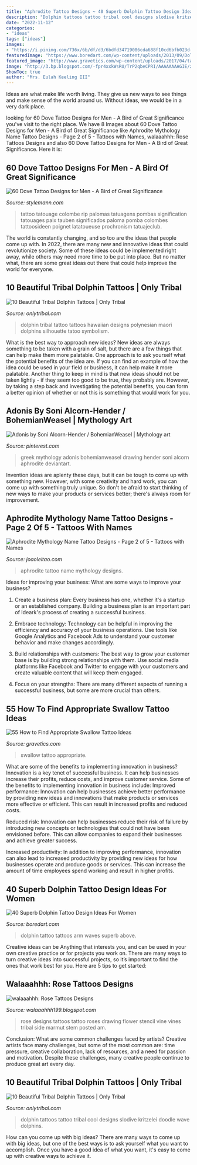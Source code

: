 ```yaml
---
title: "Aphrodite Tattoo Designs ~ 40 Superb Dolphin Tattoo Design Ideas For Women"
description: "Dolphin tattoos tattoo tribal cool designs slodive kritzelei doodle wave dolphins"
date: "2022-11-12"
categories:
- "ideas"
tags: ["ideas"]
images:
- "https://i.pinimg.com/736x/6b/df/d3/6bdfd34719086cda688f10cd6bfb023d--greek-mythology.jpg"
featuredImage: "https://www.boredart.com/wp-content/uploads/2013/09/Dolphin-Tattoos-on-arm.jpg"
featured_image: "http://www.gravetics.com/wp-content/uploads/2017/04/tattoomachines-dynamicink-tattoooftheday-blackworktattoo-lineworktattoo-swallow-swallowtattoo-guyswithtattoos-girlswithtattoos.jpg"
image: "http://3.bp.blogspot.com/-fpr4xxkWsRU/TrP2qbeCPRI/AAAAAAAAGIE/zRsojmU08Go/s1600/Rose_tattoo_by_alexiel_88.jpg"
ShowToc: true
author: "Mrs. Eulah Keeling III"
---
```



Ideas are what make life worth living. They give us new ways to see things and make sense of the world around us. Without ideas, we would be in a very dark place.

	

		
looking for 60 Dove Tattoo Designs for Men - A Bird of Great Significance you've visit to the right place. We have 8 Images about 60 Dove Tattoo Designs for Men - A Bird of Great Significance like Aphrodite Mythology Name Tattoo Designs - Page 2 of 5 - Tattoos with Names, walaaahhh: Rose Tattoos Designs and also 60 Dove Tattoo Designs for Men - A Bird of Great Significance. Here it is:
		
    
## 60 Dove Tattoo Designs For Men - A Bird Of Great Significance

<img loading=lazy src="https://stylemann.com/wp-content/uploads/2016/11/Dove-Tattoo-21-650x650.jpg" onerror="this.onerror=null;this.src='https://tse3.mm.bing.net/th?id=OIP.Gwh2lk3TyNQJCAD0BaXPggHaHa&amp;pid=15.1';" alt="60 Dove Tattoo Designs for Men - A Bird of Great Significance">

_Source: stylemann.com_

>tattoo tatouage colombe rip palomas tatuagens pombas signification tatouages paix tauben significados paloma pomba colombes tattoosideen poignet latatoueuse prochronism tatuajeclub. 

	

The world is constantly changing, and so too are the ideas that people come up with. In 2022, there are many new and innovative ideas that could revolutionize society. Some of these ideas could be implemented right away, while others may need more time to be put into place. But no matter what, there are some great ideas out there that could help improve the world for everyone.

    
## 10 Beautiful Tribal Dolphin Tattoos | Only Tribal

<img loading=lazy src="https://www.onlytribal.com/wp-content/uploads/2015/12/Dolphin-Tribal-Tattoos.jpg" onerror="this.onerror=null;this.src='https://tse4.mm.bing.net/th?id=OIP.xnVQW9k7V0NZ1hygNR_rcgHaKW&amp;pid=15.1';" alt="10 Beautiful Tribal Dolphin Tattoos | Only Tribal">

_Source: onlytribal.com_

>dolphin tribal tattoo tattoos hawaiian designs polynesian maori dolphins silhouette tatoo symbolism. 

	

What is the best way to approach new ideas?
New ideas are always something to be taken with a grain of salt, but there are a few things that can help make them more palatable. One approach is to ask yourself what the potential benefits of the idea are. If you can find an example of how the idea could be used in your field or business, it can help make it more palatable. Another thing to keep in mind is that new ideas should not be taken lightly - if they seem too good to be true, they probably are. However, by taking a step back and investigating the potential benefits, you can form a better opinion of whether or not this is something that would work for you.

    
## Adonis By Soni Alcorn-Hender / BohemianWeasel | Mythology Art

<img loading=lazy src="https://i.pinimg.com/736x/6b/df/d3/6bdfd34719086cda688f10cd6bfb023d--greek-mythology.jpg" onerror="this.onerror=null;this.src='https://tse3.mm.bing.net/th?id=OIP.Xphk01pFN1_uyujCRwDs7gDTEm&amp;pid=15.1';" alt="Adonis by Soni Alcorn-Hender / BohemianWeasel | Mythology art">

_Source: pinterest.com_

>greek mythology adonis bohemianweasel drawing hender soni alcorn aphrodite deviantart. 

	

Invention ideas are aplenty these days, but it can be tough to come up with something new. However, with some creativity and hard work, you can come up with something truly unique. So don't be afraid to start thinking of new ways to make your products or services better; there's always room for improvement.

    
## Aphrodite Mythology Name Tattoo Designs - Page 2 Of 5 - Tattoos With Names

<img loading=lazy src="https://www.joaoleitao.com/tattoo-name/files/mythology/tattoo-design-mythology-name-aphrodite-10.png" onerror="this.onerror=null;this.src='https://tse4.mm.bing.net/th?id=OIP.v3h5VC11NluFSQ8MiBjjUAHaEx&amp;pid=15.1';" alt="Aphrodite Mythology Name Tattoo Designs - Page 2 of 5 - Tattoos with Names">

_Source: joaoleitao.com_

>aphrodite tattoo name mythology designs. 

	

Ideas for improving your business: What are some ways to improve your business?
1. Create a business plan: Every business has one, whether it's a startup or an established company. Building a business plan is an important part of Ideark's process of creating a successful business.
2. Embrace technology: Technology can be helpful in improving the efficiency and accuracy of your business operations. Use tools like Google Analytics and Facebook Ads to understand your customer behavior and make changes accordingly.

3. Build relationships with customers: The best way to grow your customer base is by building strong relationships with them. Use social media platforms like Facebook and Twitter to engage with your customers and create valuable content that will keep them engaged.

4. Focus on your strengths: There are many different aspects of running a successful business, but some are more crucial than others.

    
## 55 How To Find Appropriate Swallow Tattoo Ideas

<img loading=lazy src="http://www.gravetics.com/wp-content/uploads/2017/04/tattoomachines-dynamicink-tattoooftheday-blackworktattoo-lineworktattoo-swallow-swallowtattoo-guyswithtattoos-girlswithtattoos.jpg" onerror="this.onerror=null;this.src='https://tse2.mm.bing.net/th?id=OIP.a0E45xKUuTXFNvNQdN6oZAHaHa&amp;pid=15.1';" alt="55 How to Find Appropriate Swallow Tattoo Ideas">

_Source: gravetics.com_

>swallow tattoo appropriate. 

	

What are some of the benefits to implementing innovation in business?
Innovation is a key tenet of successful business. It can help businesses increase their profits, reduce costs, and improve customer service. Some of the benefits to implementing innovation in business include: 
Improved performance: Innovation can help businesses achieve better performance by providing new ideas and innovations that make products or services more effective or efficient. This can result in increased profits and reduced costs. 

Reduced risk: Innovation can help businesses reduce their risk of failure by introducing new concepts or technologies that could not have been envisioned before. This can allow companies to expand their businesses and achieve greater success. 

Increased productivity: In addition to improving performance, innovation can also lead to increased productivity by providing new ideas for how businesses operate and produce goods or services. This can increase the amount of time employees spend working and result in higher profits.

    
## 40 Superb Dolphin Tattoo Design Ideas For Women

<img loading=lazy src="https://www.boredart.com/wp-content/uploads/2013/09/Dolphin-Tattoos-on-arm.jpg" onerror="this.onerror=null;this.src='https://tse3.mm.bing.net/th?id=OIP.znqD_wSE4NTsNF4RbHkBzgHaJh&amp;pid=15.1';" alt="40 Superb Dolphin Tattoo Design Ideas For Women">

_Source: boredart.com_

>dolphin tattoo tattoos arm waves superb above. 

	

Creative ideas can be Anything that interests you, and can be used in your own creative practice or for projects you work on. There are many ways to turn creative ideas into successful projects, so it’s important to find the ones that work best for you. Here are 5 tips to get started: 

    
## Walaaahhh: Rose Tattoos Designs

<img loading=lazy src="http://3.bp.blogspot.com/-fpr4xxkWsRU/TrP2qbeCPRI/AAAAAAAAGIE/zRsojmU08Go/s1600/Rose_tattoo_by_alexiel_88.jpg" onerror="this.onerror=null;this.src='https://tse1.mm.bing.net/th?id=OIP.2qK2g1e99P9QFCIWlMVqKAAAAA&amp;pid=15.1';" alt="walaaahhh: Rose Tattoos Designs">

_Source: walaaahhh199.blogspot.com_

>rose designs tattoos tattoo roses drawing flower stencil vine vines tribal side marmut stem posted am. 

	

Conclusion: What are some common challenges faced by artists?
Creative artists face many challenges, but some of the most common are: time pressure, creative collaboration, lack of resources, and a need for passion and motivation. Despite these challenges, many creative people continue to produce great art every day.

    
## 10 Beautiful Tribal Dolphin Tattoos | Only Tribal

<img loading=lazy src="https://www.onlytribal.com/wp-content/uploads/2015/12/Tribal-Dolphin-Tattoo-Pictures.jpg" onerror="this.onerror=null;this.src='https://tse2.mm.bing.net/th?id=OIP.njaD0_ZD15Rf4mEjw4foXQHaFj&amp;pid=15.1';" alt="10 Beautiful Tribal Dolphin Tattoos | Only Tribal">

_Source: onlytribal.com_

>dolphin tattoos tattoo tribal cool designs slodive kritzelei doodle wave dolphins. 

	

How can you come up with big ideas?
There are many ways to come up with big ideas, but one of the best ways is to ask yourself what you want to accomplish. Once you have a good idea of what you want, it's easy to come up with creative ways to achieve it.

